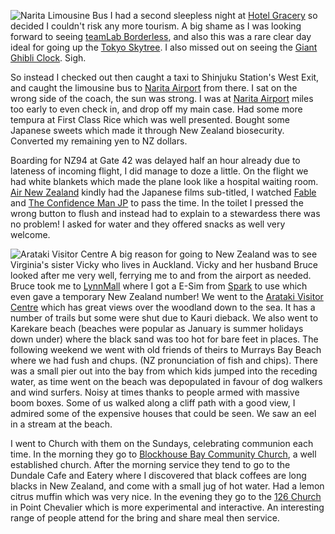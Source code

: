 ![Narita Limousine Bus](IMG_0842.jpg)
I had a second sleepless night at [Hotel Gracery](https://shinjuku.gracery.com/) so decided I couldn't risk any more
tourism. A big shame as I was looking forward to seeing
[teamLab Borderless](https://borderless.teamlab.art/), and also
this was a rare clear day ideal for going up the
[Tokyo Skytree](http://www.tokyo-skytree.jp/en/). I also missed out
on seeing the [Giant Ghibli Clock](https://www.atlasobscura.com/places/the-giant-ghibli-clock-tokyo-japan). Sigh.

So instead I checked out then caught a taxi to Shinjuku Station's West Exit, and
caught the limousine bus to [Narita Airport](https://www.narita-airport.jp/en)
from there. I sat on the wrong side of the
coach, the sun was strong. I was at [Narita Airport](https://www.narita-airport.jp/en) miles
too early to even check in, and drop off my main case. Had some more tempura at
First Class Rice which was well presented. Bought some Japanese sweets which made it through
New Zealand biosecurity. Converted my remaining yen to NZ dollars.

Boarding for NZ94 at Gate 42 was delayed half an hour already due to lateness of incoming
flight, I did manage to doze a little. On the flight we had white blankets which
made the plane look like a hospital waiting room. [Air New Zealand](https://www.airnewzealand.co.uk/) kindly had the
Japanese films sub-titled, I watched [Fable](https://www.imdb.com/title/tt8676426/)
and [The Confidence Man JP](https://www.imdb.com/title/tt9552258/) to pass the time.
In the toilet I pressed the wrong button to flush and instead had to explain to a
stewardess there was no problem! I asked for water and they offered snacks as well very welcome.

![Arataki Visitor Centre](IMG_0875.jpg)
A big reason for going to New Zealand was to see Virginia's sister Vicky who lives in
Auckland. Vicky and her husband Bruce looked after me very well, ferrying me to and from the airport
as needed. Bruce took me to [LynnMall](https://www.kiwiproperty.com/lynnmall/en/)
where I got a E-Sim from [Spark](https://www.spark.co.nz) to use which even
gave a temporary New Zealand number! We went to the
[Arataki Visitor Centre](https://www.aucklandcouncil.govt.nz/environment/educationsustainability/Pages/lte-details.aspx?itemID=9)
which has great
views over the woodland down to the sea. It has a number of trails but some were shut due
to Kauri dieback. We also went to Karekare beach
(beaches were popular as January is summer holidays
down under) where the black sand was too hot for bare feet in places. The following
weekend we went with old friends of theirs to Murrays Bay Beach where we had fush and chups.
(NZ pronunciation of fish and chips).
There was a small pier out into the bay from which kids jumped into the receding water,
as time went on the beach was depopulated in favour of dog walkers and wind surfers.
Noisy at times thanks to people armed with massive boom boxes.
Some of us walked along a cliff path with a good view, I admired some of the expensive houses
that could be seen. We saw an eel in a stream at the beach.

I went to Church with them on the Sundays, celebrating communion each time.
In the morning they go to [Blockhouse Bay Community Church](https://www.bbcc.org.nz),
a well established
church. After the morning service they tend to go to the Dundale Cafe and Eatery where
I discovered that black coffees are long blacks in New Zealand, and come with a small jug of
hot water. Had a lemon citrus muffin which was very nice. In the evening they go to
the [126 Church](http://www.onetwosix.nz/) in Point Chevalier which is more experimental and interactive. An
interesting range of people attend for the bring and share meal then service.
